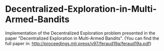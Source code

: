 # Decentralized-Exploration-in-Multi-Armed-Bandits
Implementation of the Decentralized Exploration problem presented in the paper "Decentralized Exploration in Multi-Armed Bandits".
(You can find the full paper in: http://proceedings.mlr.press/v97/feraud19a/feraud19a.pdf)

